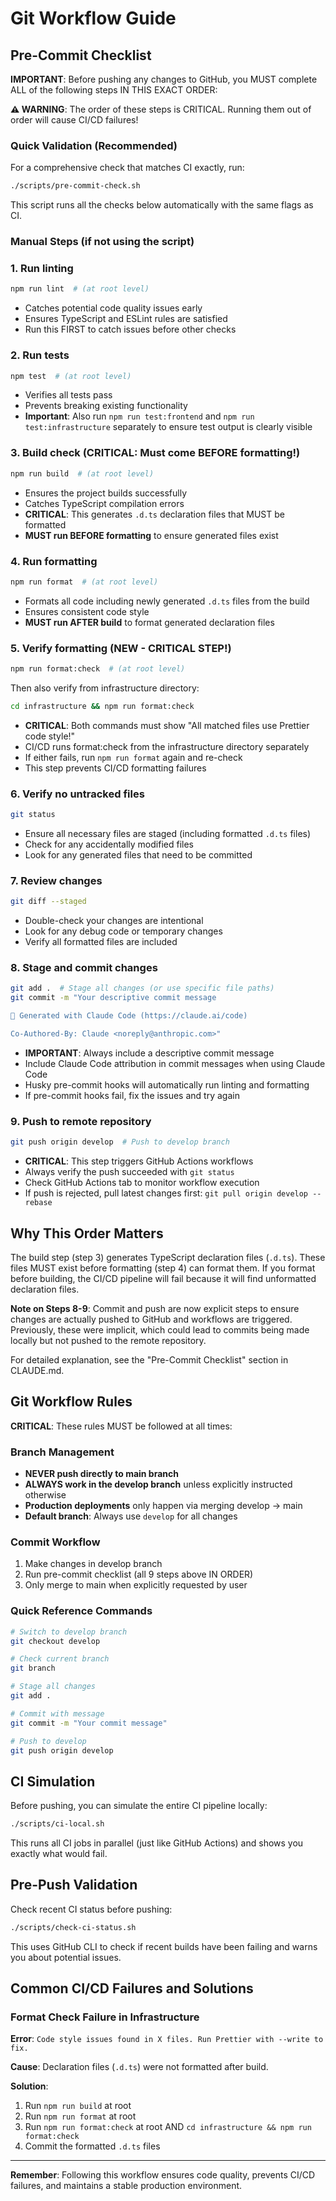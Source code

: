 # Git Workflow Guide

## Pre-Commit Checklist

**IMPORTANT**: Before pushing any changes to GitHub, you MUST complete ALL of the following steps IN THIS EXACT ORDER:

**⚠️ WARNING**: The order of these steps is CRITICAL. Running them out of order will cause CI/CD failures!

### Quick Validation (Recommended)

For a comprehensive check that matches CI exactly, run:

```bash
./scripts/pre-commit-check.sh
```

This script runs all the checks below automatically with the same flags as CI.

### Manual Steps (if not using the script)

### 1. Run linting

```bash
npm run lint  # (at root level)
```

- Catches potential code quality issues early
- Ensures TypeScript and ESLint rules are satisfied
- Run this FIRST to catch issues before other checks

### 2. Run tests

```bash
npm test  # (at root level)
```

- Verifies all tests pass
- Prevents breaking existing functionality
- **Important**: Also run `npm run test:frontend` and `npm run test:infrastructure` separately to ensure test output is clearly visible

### 3. Build check (CRITICAL: Must come BEFORE formatting!)

```bash
npm run build  # (at root level)
```

- Ensures the project builds successfully
- Catches TypeScript compilation errors
- **CRITICAL**: This generates `.d.ts` declaration files that MUST be formatted
- **MUST run BEFORE formatting** to ensure generated files exist

### 4. Run formatting

```bash
npm run format  # (at root level)
```

- Formats all code including newly generated `.d.ts` files from the build
- Ensures consistent code style
- **MUST run AFTER build** to format generated declaration files

### 5. Verify formatting (NEW - CRITICAL STEP!)

```bash
npm run format:check  # (at root level)
```

Then also verify from infrastructure directory:

```bash
cd infrastructure && npm run format:check
```

- **CRITICAL**: Both commands must show "All matched files use Prettier code style!"
- CI/CD runs format:check from the infrastructure directory separately
- If either fails, run `npm run format` again and re-check
- This step prevents CI/CD formatting failures

### 6. Verify no untracked files

```bash
git status
```

- Ensure all necessary files are staged (including formatted `.d.ts` files)
- Check for any accidentally modified files
- Look for any generated files that need to be committed

### 7. Review changes

```bash
git diff --staged
```

- Double-check your changes are intentional
- Look for any debug code or temporary changes
- Verify all formatted files are included

### 8. Stage and commit changes

```bash
git add .  # Stage all changes (or use specific file paths)
git commit -m "Your descriptive commit message

🤖 Generated with Claude Code (https://claude.ai/code)

Co-Authored-By: Claude <noreply@anthropic.com>"
```

- **IMPORTANT**: Always include a descriptive commit message
- Include Claude Code attribution in commit messages when using Claude Code
- Husky pre-commit hooks will automatically run linting and formatting
- If pre-commit hooks fail, fix the issues and try again

### 9. Push to remote repository

```bash
git push origin develop  # Push to develop branch
```

- **CRITICAL**: This step triggers GitHub Actions workflows
- Always verify the push succeeded with `git status`
- Check GitHub Actions tab to monitor workflow execution
- If push is rejected, pull latest changes first: `git pull origin develop --rebase`

## Why This Order Matters

The build step (step 3) generates TypeScript declaration files (`.d.ts`). These files MUST exist before formatting (step 4) can format them. If you format before building, the CI/CD pipeline will fail because it will find unformatted declaration files.

**Note on Steps 8-9**: Commit and push are now explicit steps to ensure changes are actually pushed to GitHub and workflows are triggered. Previously, these were implicit, which could lead to commits being made locally but not pushed to the remote repository.

For detailed explanation, see the "Pre-Commit Checklist" section in CLAUDE.md.

## Git Workflow Rules

**CRITICAL**: These rules MUST be followed at all times:

### Branch Management

- **NEVER push directly to main branch**
- **ALWAYS work in the develop branch** unless explicitly instructed otherwise
- **Production deployments** only happen via merging develop → main
- **Default branch**: Always use `develop` for all changes

### Commit Workflow

1. Make changes in develop branch
2. Run pre-commit checklist (all 9 steps above IN ORDER)
3. Only merge to main when explicitly requested by user

### Quick Reference Commands

```bash
# Switch to develop branch
git checkout develop

# Check current branch
git branch

# Stage all changes
git add .

# Commit with message
git commit -m "Your commit message"

# Push to develop
git push origin develop
```

## CI Simulation

Before pushing, you can simulate the entire CI pipeline locally:

```bash
./scripts/ci-local.sh
```

This runs all CI jobs in parallel (just like GitHub Actions) and shows you exactly what would fail.

## Pre-Push Validation

Check recent CI status before pushing:

```bash
./scripts/check-ci-status.sh
```

This uses GitHub CLI to check if recent builds have been failing and warns you about potential issues.

## Common CI/CD Failures and Solutions

### Format Check Failure in Infrastructure

**Error**: `Code style issues found in X files. Run Prettier with --write to fix.`

**Cause**: Declaration files (`.d.ts`) were not formatted after build.

**Solution**:

1. Run `npm run build` at root
2. Run `npm run format` at root
3. Run `npm run format:check` at root AND `cd infrastructure && npm run format:check`
4. Commit the formatted `.d.ts` files

---

**Remember**: Following this workflow ensures code quality, prevents CI/CD failures, and maintains a stable production environment.
